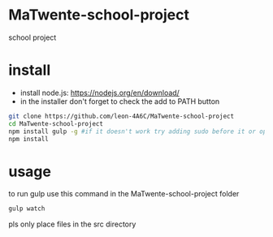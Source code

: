 # MaTwente-school-project
school project

# install
* install node.js: https://nodejs.org/en/download/
* in the installer don't forget to check the add to PATH button

```bash
git clone https://github.com/leon-4A6C/MaTwente-school-project
cd MaTwente-school-project
npm install gulp -g #if it doesn't work try adding sudo before it or open cmd with admin rights
npm install
```

# usage

to run gulp use this command in the MaTwente-school-project folder

```bash
gulp watch
```

pls only place files in the src directory
